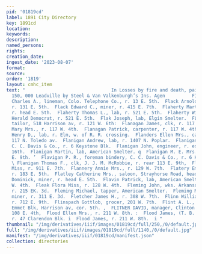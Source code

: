 ```yaml
---
pid: '01819cd'
label: 1891 City Directory
key: 1891cd
location: 
keywords: 
description: 
named_persons: 
rights: 
creation_date: 
ingest_date: '2023-08-07'
format: 
source: 
order: '1819'
layout: cmhc_item
text: "                                In Losses by fire and death, paid to the citizens.|
  150, 000 Leadville by Steel & Van Valkenburgh’s Ins. Agen          FIT 118 FLO  Fitzsimmons
  Charles A., lineman, Colo. Telephone Co., r. 13 E. 5th.  Flack Arnold K., mining,
  r. 131 E. 5th.  Flack Edward C., miner, r. 415 E. 7th.  Flaherty Martin, miner,
  r. head E. 5th.  Flaherty Thomas L., lab, r. 521 E. 5th.  Flaherty William, carrier,
  Herald Democrat, r. 521 E. 5th.  Flak Joseph, lab, Elgin Smelter.  FLAKS SAM., merchant
  tailor, 518 Harrison av, r. 121 W. 6th:  Flanagan James, clk, r. 117 W. 4th.  Flanagan
  Mary Mrs., r. 117 W. 4th.  Flanagan Patrick, carpenter, r. 117 W. 4th.  Flanders
  Henry D,, lab, r. Elm, w. of R. R. crossing.  Flanders Ellen Mrs., canvasser, r.
  117 N. Toledo av.  Flanigan Andrew, lab, r. 1407 N. Poplar.  Flanigan Ed., binder,
  C. C. Davis & Co., r. 6 Keystone Blk.  Flanigan John, engineer, r. es. Hazel, nr.
  16th.  Flanigan Martin, lab, American Smelter. q  Flanigan M. E. Mrs., r. rear 113
  E. 9th. ’  Flavigan P. R., foreman bindery, C. C. Davis & Co., r. 6 Key- stone Blk.
  \ Flanigan Thomas F., clk, J. J. M. McRobbie, r. rear 113 E. 9th,  Flannery Annie
  Miss, r. 911 E. 7th.  Flannery Annie Mrs., r. 129 W. 7th.  Flatery Emile, machinist,
  r. 183 E. 5th.  Flatley Catherine Mrs., saloon, Strayhorse Road, head E. 4th.  Flatley
  Dominick, miner, r. head E. 5th.  Flavin Patrick, lab, American Smelter, r. 420
  W. 4th.  Fleak Flora Miss, r. 128 W. 4th.  Fleming John, wks. Arkansas Valley Smelter,
  r. 215 EK. 3d.  Fleming Michael, tapper, American Smelter.  Fleming Michael J.,
  miner, r. 311 E. 3d.  Fletcher James H., r. 308 W. 7th.  Flinn William R., watchman,
  r. 712 E. 9th.  Flinspach Gottlob, grocer, 201 W. 7th.  Flint A. L., physician,
  Emmet Blk, Harrison av, cor. 5th. ,  FLITNER DAVID, manager, Clinton Lunch Room,
  108 E. 4th,  Flood Ellen Mrs., r. 211 W. 8th. :  Flood James, (T. B. Flood & Co.,)
  r. 47 Clarendon Blk. i  Flood James, r. 211 W. 8th.  i "
thumbnail: "/img/derivatives/iiif/images/01819cd/full/250,/0/default.jpg"
full: "/img/derivatives/iiif/images/01819cd/full/1140,/0/default.jpg"
manifest: "/img/derivatives/iiif/01819cd/manifest.json"
collection: directories
---
```

